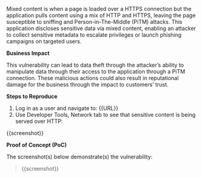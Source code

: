 Mixed content is when a page is loaded over a HTTPS connection but the application pulls content using a mix of HTTP and HTTPS, leaving the page susceptible to sniffing and Person-in-The-Middle (PiTM) attacks. This application discloses sensitive data via mixed content, enabling an attacker to collect sensitive metadata to escalate privileges or launch phishing campaigns on targeted users.

**Business Impact**

This vulnerability can lead to data theft through the attacker’s ability to manipulate data through their access to the application through a PiTM connection. These malicious actions could also result in reputational damage for the business through the impact to customers’ trust.

**Steps to Reproduce**

1. Log in as a user and navigate to: {{URL}}
1. Use Developer Tools, Network tab to see that sensitive content is being served over HTTP:

{{screenshot}}

**Proof of Concept (PoC)**

The screenshot(s) below demonstrate(s) the vulnerability:
>
> {{screenshot}}
